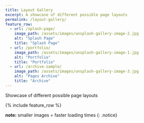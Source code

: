 ```yaml
---
title: Layout Gallery
excerpt: A showcase of different possible page layouts
permalink: /layout-gallery/
feature_row:
  - url: /splash-page/
    image_path: /assets/images/unsplash-gallery-image-2.jpg
    alt: "Splash Page"
    title: "Splash Page"
  - url: /portfolio/
    image_path: /assets/images/unsplash-gallery-image-1.jpg
    alt: "Portfolio"
    title: "Portfolio"
  - url: /archive-sample/
    image_path: /assets/images/unsplash-gallery-image-3.jpg
    alt: "Pages Archive"
    title: "Archive"
---
```


Showcase of different possible page layouts

{% include feature_row %}

**note:** smaller images = faster loading times
{: .notice}

